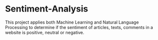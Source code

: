 # Sentiment-Analysis
This project applies both Machine Learning and Natural Language Processing to determine if the sentiment of articles, texts, comments in a website is positive, neutral or negative.
